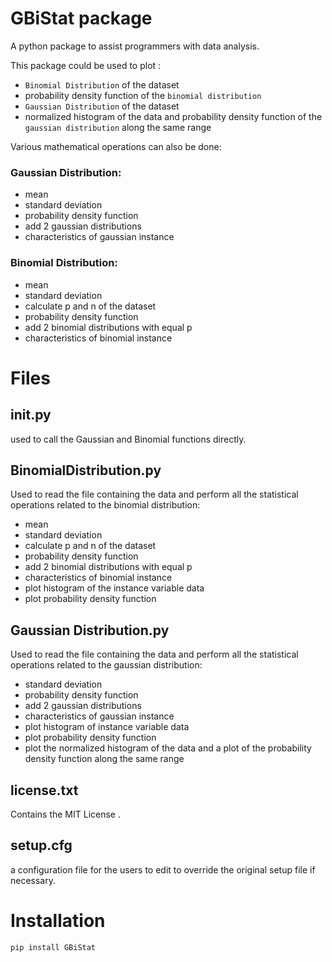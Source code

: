 # GBiStat package

A python package to assist programmers with data analysis.

This package could be used to plot :
* `Binomial Distribution` of the dataset
* probability density function of the `binomial distribution` 
* `Gaussian Distribution` of the dataset
* normalized histogram of the data and probability density function of the `gaussian distribution` along the same range


Various mathematical operations can also be done:

### Gaussian Distribution:
* mean
* standard deviation
* probability density function
* add 2 gaussian distributions 
* characteristics of gaussian instance

### Binomial Distribution:
* mean
* standard deviation
* calculate p and n of the dataset
* probability density function
* add 2 binomial distributions with equal p
* characteristics of binomial instance


# Files

## __init__.py

used to call the Gaussian and Binomial functions directly.

## BinomialDistribution.py

Used to read the file containing the data and perform all the statistical operations related to the binomial distribution:
* mean
* standard deviation
* calculate p and n of the dataset
* probability density function
* add 2 binomial distributions with equal p
* characteristics of binomial instance
* plot histogram of the instance variable data 
* plot probability density function

## Gaussian Distribution.py

Used to read the file containing the data and perform all the statistical operations related to the gaussian distribution:
* standard deviation
* probability density function
* add 2 gaussian distributions 
* characteristics of gaussian instance
* plot histogram of instance variable data
* plot probability density function
* plot the normalized histogram of the data and a plot of the probability density function along the same range

## license.txt

Contains the MIT License .

## setup.cfg

a configuration file for the users to edit to override the original setup file if necessary.


# Installation

```
pip install GBiStat
```
